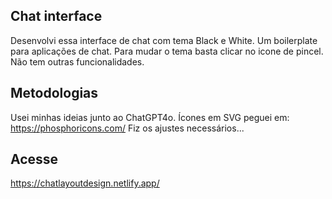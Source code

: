 ## Chat interface

Desenvolvi essa interface de chat com tema Black e White. Um boilerplate para aplicações de chat.
Para mudar o tema basta clicar no icone de pincel. Não tem outras funcionalidades.

## Metodologias

Usei minhas ideias junto ao ChatGPT4o.
Ícones em SVG peguei em: https://phosphoricons.com/
Fiz os ajustes necessários...

## Acesse

https://chatlayoutdesign.netlify.app/
